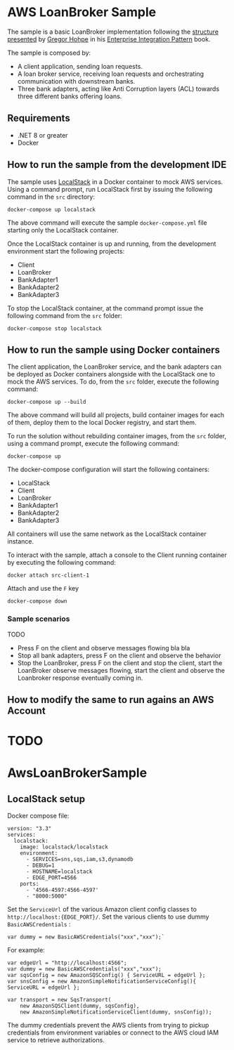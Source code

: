 # AWS LoanBroker Sample

The sample is a basic LoanBroker implementation following the [structure presented](https://www.enterpriseintegrationpatterns.com/patterns/messaging/ComposedMessagingExample.html) by [Gregor Hohpe](https://www.enterpriseintegrationpatterns.com/gregor.html) in his [Enterprise Integration Pattern](https://www.enterpriseintegrationpatterns.com/) book.

The sample is composed by:

- A client application, sending loan requests.
- A loan broker service, receiving loan requests and orchestrating communication with downstream banks.
- Three bank adapters, acting like Anti Corruption layers (ACL) towards three different banks offering loans.

## Requirements

- .NET 8 or greater
- Docker

## How to run the sample from the development IDE

The sample uses [LocalStack](https://www.localstack.cloud/) in a Docker container to mock AWS services. Using a command prompt, run LocalStack first by issuing the following command in the `src` directory:

```shell
docker-compose up localstack
```

The above command will execute the sample `docker-compose.yml` file starting only the LocalStack container.

Once the LocalStack container is up and running, from the development environment start the following projects:

- Client
- LoanBroker
- BankAdapter1
- BankAdapter2
- BankAdapter3

To stop the LocalStack container, at the command prompt issue the following command from the `src` folder:

```shell
docker-compose stop localstack
```

## How to run the sample using Docker containers

The client application, the LoanBroker service, and the bank adapters can be deployed as Docker containers alongside with the LocalStack one to mock the AWS services. To do, from the `src` folder, execute the following command:  

```shell
docker-compose up --build
```

The above command will build all projects, build container images for each of them, deploy them to the local Docker registry, and start them.

To run the solution without rebuilding container images, from the `src` folder, using a command prompt, execute the following command:

```shell
docker-compose up
```

The docker-compose configuration will start the following containers:

- LocalStack
- Client
- LoanBroker
- BankAdapter1
- BankAdapter2
- BankAdapter3

All containers will use the same network as the LocalStack container instance.

To interact with the sample, attach a console to the Client running container by executing the following command:

```shell
docker attach src-client-1
```

Attach and use the `F` key

```shell
docker-compose down
```

### Sample scenarios

TODO

- Press F on the client and observe messages flowing bla bla
- Stop all bank adapters, press F on the client and observe the behavior
- Stop the LoanBroker, press F on the client and stop the client, start the LoanBroker observe messages flowing, start the client and observe the Loanbroker response eventually coming in.

## How to modify the same to run agains an AWS Account

TODO
=======
# AwsLoanBrokerSample

## LocalStack setup

Docker compose file:

```
version: "3.3"
services:
  localstack:
    image: localstack/localstack
    environment:
      - SERVICES=sns,sqs,iam,s3,dynamodb
      - DEBUG=1
      - HOSTNAME=localstack
      - EDGE_PORT=4566
    ports:
      - '4566-4597:4566-4597'
      - "8000:5000"
```

Set the `ServiceUrl` of the various Amazon client config classes to `http://localhost:{EDGE_PORT}/`.
Set the various clients to use dummy `BasicAWSCredentials` :

```
var dummy = new BasicAWSCredentials("xxx","xxx");`
```

For example:

```
var edgeUrl = "http://localhost:4566";
var dummy = new BasicAWSCredentials("xxx","xxx");
var sqsConfig = new AmazonSQSConfig() { ServiceURL = edgeUrl };
var snsConfig = new AmazonSimpleNotificationServiceConfig(){ ServiceURL = edgeUrl };

var transport = new SqsTransport(
    new AmazonSQSClient(dummy, sqsConfig),
    new AmazonSimpleNotificationServiceClient(dummy, snsConfig));
```
The dummy credentials prevent the AWS clients from trying to pickup credentials from environment variables or connect to the AWS cloud IAM service to retrieve authorizations.
